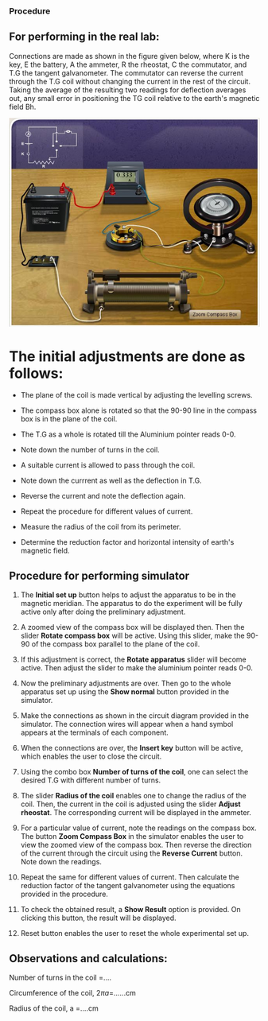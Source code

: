 ### Procedure
## For performing in the real lab:
Connections are made as shown in the figure given below, where K is the key, E the battery, A the ammeter, R the rheostat, C the commutator, and T.G the tangent galvanometer. The commutator can reverse the current through the T.G coil without changing the current in the rest of the circuit. Taking the average of the resulting two readings for deflection averages out, any small error in positioning the TG coil relative to the earth's magnetic field Bh.

![alt text](./images/tg_connection.jpg)

# The initial adjustments are done as follows:
- The plane of the coil is made vertical by adjusting the levelling screws.

- The compass box alone is rotated so that the 90-90 line in the compass box is in the plane of the coil.
 
- The T.G as a whole is rotated till the Aluminium pointer reads 0-0. 
 
- Note down the number of turns in the coil.
 
- A suitable current is allowed to pass through the coil.
 
- Note down the currrent as well as the deflection in T.G.
 
- Reverse the current and note the deflection again.
 
- Repeat the procedure for different values of current.
 
- Measure the radius of the coil from its perimeter.
 
- Determine the reduction factor and horizontal intensity of earth's magnetic field.

## Procedure for performing simulator

1. The **Initial set up** button helps to adjust the apparatus to be in the magnetic meridian. The apparatus to do the experiment will be fully active only after doing the preliminary adjustment.


2. A zoomed view of the compass box will be displayed then. Then the slider **Rotate compass box** will be active. Using this slider, make the 90-90 of the compass box parallel to the plane of the coil.


3. If this adjustment is correct, the **Rotate apparatus** slider will become active. Then adjust the slider to make the aluminium pointer reads 0-0.

4. Now the preliminary adjustments are over. Then go to the whole apparatus set up using the **Show normal** button provided in the simulator.


5. Make the connections as shown in the circuit diagram provided in the simulator. The connection wires will appear when a hand symbol appears at the terminals of each component.

6. When the connections are over, the **Insert key** button will be active, which enables the user to close the circuit.

7. Using the combo box **Number of turns of the coil**, one can select the desired T.G with different number of turns.

8. The slider **Radius of the coil** enables one to change the radius of the coil. Then, the current in the coil is adjusted using the slider **Adjust rheostat**. The corresponding current will be displayed in the ammeter.

9. For a particular value of current, note the readings on the compass box. The button **Zoom Compass Box** in the simulator enables the user to view the zoomed view of the compass box. Then reverse the direction of the current through the circuit using the **Reverse Current** button. Note down the readings.

10. Repeat the same for different values of current. Then calculate the reduction factor of the tangent galvanometer using the equations provided in the procedure.

11. To check the obtained result, a **Show Result** option is provided. On clicking this button, the result will be displayed.

12. Reset button enables the user to reset the whole experimental set up.

## Observations and calculations:
Number of turns in the coil =....

Circumference of the coil, $2 \pi a$=......cm

Radius of the coil, a =....cm

